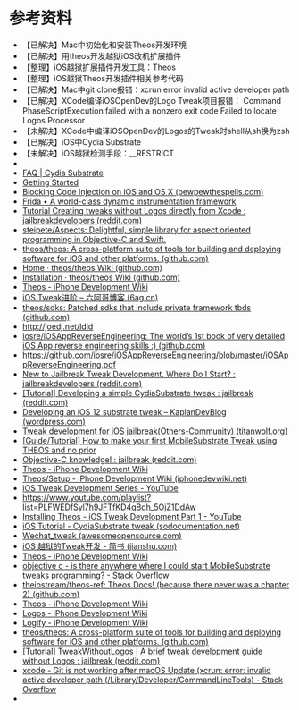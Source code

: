 # 参考资料

* 【已解决】Mac中初始化和安装Theos开发环境
* 【已解决】用theos开发越狱iOS改机扩展插件
* 【整理】iOS越狱扩展插件开发工具：Theos
* 【整理】iOS越狱Theos开发插件相关参考代码
* 【已解决】Mac中git clone报错：xcrun error invalid active developer path
* 【已解决】XCode编译iOSOpenDev的Logo Tweak项目报错： Command PhaseScriptExecution failed with a nonzero exit code Failed to locate Logos Processor
* 【未解决】XCode中编译iOSOpenDev的Logos的Tweak时shell从sh换为zsh
* 【已解决】iOS中Cydia Substrate
* 【未解决】iOS越狱检测手段：__RESTRICT
* 
* [FAQ | Cydia Substrate](http://www.cydiasubstrate.com/id/1842c585-50e3-4964-8a0d-2f69762767d7/)
* [Getting Started](http://www.cydiasubstrate.com/id/264d6581-a762-4343-9605-729ef12ff0af/)
* [Blocking Code Injection on iOS and OS X (pewpewthespells.com)](https://pewpewthespells.com/blog/blocking_code_injection_on_ios_and_os_x.html)
* [Frida • A world-class dynamic instrumentation framework](https://www.frida.re)
* [Tutorial Creating tweaks without Logos directly from Xcode : jailbreakdevelopers (reddit.com)](https://www.reddit.com/r/jailbreakdevelopers/comments/8xb9b6/tutorial_creating_tweaks_without_logos_directly/)
* [steipete/Aspects: Delightful, simple library for aspect oriented programming in Objective-C and Swift.](https://github.com/steipete/Aspects)
* [theos/theos: A cross-platform suite of tools for building and deploying software for iOS and other platforms. (github.com)](https://github.com/theos/theos.git)
* [Home · theos/theos Wiki (github.com)](https://theos.dev/docs/)
* [Installation · theos/theos Wiki (github.com)](https://theos.dev/docs/installation)
* [Theos - iPhone Development Wiki](https://iphonedev.wiki/index.php/Theos)
* [iOS Tweak进阶 – 六阿哥博客 (6ag.cn)](https://blog.6ag.cn/3414.html)
* [theos/sdks: Patched sdks that include private framework tbds (github.com)](https://github.com/theos/sdks)
* http://joedj.net/ldid
* [iosre/iOSAppReverseEngineering: The world’s 1st book of very detailed iOS App reverse engineering skills :) (github.com)](https://github.com/iosre/iOSAppReverseEngineering)
* https://github.com/iosre/iOSAppReverseEngineering/blob/master/iOSAppReverseEngineering.pdf
* [New to Jailbreak Tweak Development, Where Do I Start? : jailbreakdevelopers (reddit.com)](https://www.reddit.com/r/jailbreakdevelopers/comments/d2fvcg/new_to_jailbreak_tweak_development_where_do_i/)
* [[Tutorial] Developing a simple CydiaSubstrate tweak : jailbreak (reddit.com)](https://www.reddit.com/r/jailbreak/comments/8xs189/tutorial_developing_a_simple_cydiasubstrate_tweak/)
* [Developing an iOS 12 substrate tweak – KaplanDevBlog (wordpress.com)](https://kaplandev.wordpress.com/2018/07/10/developing-an-ios-11-substrate-tweak/)
* [Tweak development for iOS jailbreak(Others-Community) (titanwolf.org)](https://titanwolf.org/Network/Articles/Article?AID=ace4f1dc-bfb0-4788-a552-b3725badc3b9#gsc.tab=0)
* [[Guide/Tutorial] How to make your first MobileSubstrate Tweak using THEOS and no prior ](https://www.reddit.com/r/jailbreak/comments/2ezrp9/guidetutorial_how_to_make_your_first/)
* [Objective-C knowledge! : jailbreak (reddit.com)](https://www.reddit.com/r/jailbreak/comments/2ezrp9/guidetutorial_how_to_make_your_first/)
* [Theos - iPhone Development Wiki](https://iphonedev.wiki/index.php/Theos)
* [Theos/Setup - iPhone Development Wiki (iphonedevwiki.net)](https://www.iphonedevwiki.net/index.php/Theos/Setup)
* [iOS Tweak Development Series - YouTube](https://www.youtube.com/playlist?list=PLFWEDfSyl7h9JFTfKD4qBdh_5OjZ1DdAw)
* https://www.youtube.com/playlist?list=PLFWEDfSyl7h9JFTfKD4qBdh_5OjZ1DdAw
* [Installing Theos - iOS Tweak Development Part 1 - YouTube](https://www.youtube.com/watch?v=NTCr9sec5sI&list=PLFWEDfSyl7h9JFTfKD4qBdh_5OjZ1DdAw&index=2)
* [iOS Tutorial - CydiaSubstrate tweak (sodocumentation.net)](https://sodocumentation.net/ios/topic/10533/cydiasubstrate-tweak)
* [Wechat_tweak (awesomeopensource.com)](https://awesomeopensource.com/project/dgynfi/WeChat_tweak)
* [iOS 越狱的Tweak开发 - 简书 (jianshu.com)](https://www.jianshu.com/p/a5435650e828)
* [Theos - iPhone Development Wiki](https://iphonedev.wiki/index.php/Theos)
* [objective c - is there anywhere where I could start MobileSubstrate tweaks programming? - Stack Overflow](https://stackoverflow.com/questions/6118814/is-there-anywhere-where-i-could-start-mobilesubstrate-tweaks-programming/11553722#11553722)
* [theiostream/theos-ref: Theos Docs! (because there never was a chapter 2) (github.com)](https://github.com/theiostream/theos-ref)
* [Theos - iPhone Development Wiki](https://iphonedev.wiki/index.php/Theos)
* [Logos - iPhone Development Wiki](https://iphonedev.wiki/index.php/Logos)
* [Logify - iPhone Development Wiki](https://iphonedev.wiki/index.php/Logify)
* [theos/theos: A cross-platform suite of tools for building and deploying software for iOS and other platforms. (github.com)](https://github.com/theos/theos)
* [[Tutorial] TweakWithoutLogos | A brief tweak development guide without Logos : jailbreak (reddit.com)](https://www.reddit.com/r/jailbreak/comments/mks7rd/tutorial_tweakwithoutlogos_a_brief_tweak/)
* [xcode - Git is not working after macOS Update (xcrun: error: invalid active developer path (/Library/Developer/CommandLineTools) - Stack Overflow](https://stackoverflow.com/questions/52522565/git-is-not-working-after-macos-update-xcrun-error-invalid-active-developer-pa)
* 